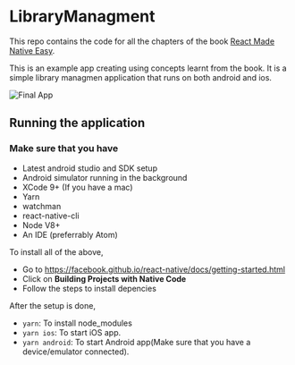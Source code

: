 # LibraryManagment

This repo contains the code for all the chapters of the book [React Made Native Easy](https://www.reactnative.guide).

This is an example app creating using concepts learnt from the book.
It is a simple library managmen application that runs on both android and ios.


![Final App](./final.png)

## Running the application

### Make sure that you have 

- Latest android studio and SDK setup
- Android simulator running in the background
- XCode 9+ (If you have a mac)
- Yarn
- watchman
- react-native-cli
- Node V8+
- An IDE (preferrably Atom)

To install all of the above,
- Go to https://facebook.github.io/react-native/docs/getting-started.html
- Click on **Building Projects with Native Code**
- Follow the steps to install depencies

After the setup is done,
- `yarn`: To install node_modules
- `yarn ios`: To start iOS app.
- `yarn android`: To start Android app(Make sure that you have a device/emulator connected).
